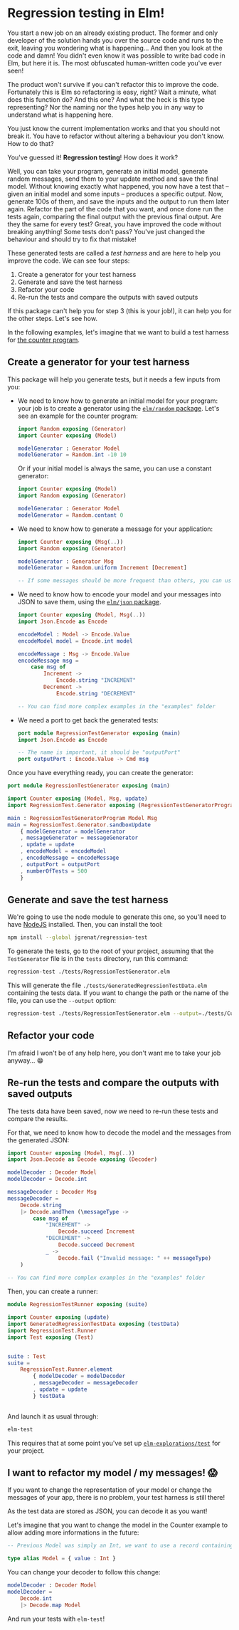 # Regression testing in Elm!

You start a new job on an already existing product. The former and only developer of the solution hands you over the source code and runs to the exit, leaving you wondering what is happening...
And then you look at the code and damn! You didn't even know it was possible to write bad code in Elm, but here it is. The most obfuscated human-written code you've ever seen!

The product won't survive if you can't refactor this to improve the code. Fortunately this is Elm so refactoring is easy, right? Wait a minute, what does this function do? And this one? And what the heck is this type representing? Nor the naming nor the types help you in any way to understand what is happening here.

You just know the current implementation works and that you should not break it. You have to refactor without altering a behaviour you don't know. How to do that?

You've guessed it! **Regression testing**! How does it work?

Well, you can take your program, generate an initial model, generate random messages, send them to your update method and save the final model. Without knowing exactly what happened, you now have a test that – given an initial model and some inputs – produces a specific output. Now, generate 100s of them, and save the inputs and the output to run them later again. Refactor the part of the code that you want, and once done run the tests again, comparing the final output with the previous final output. Are they the same for every test? Great, you have improved the code without breaking anything! Some tests don't pass? You've just changed the behaviour and should try to fix that mistake!

These generated tests are called a *test harness* and are here to help you improve the code. We can see four steps:

 1. Create a generator for your test harness
 2. Generate and save the test harness
 3. Refactor your code
 4. Re-run the tests and compare the outputs with saved outputs
 
If this package can't help you for step 3 (this is your job!), it can help you for the other steps. Let's see how.

In the following examples, let's imagine that we want to build a test harness for [the counter program](https://elm-lang.org/examples/buttons).

## Create a generator for your test harness

This package will help you generate tests, but it needs a few inputs from you:

 - We need to know how to generate an initial model for your program: your job is to create a generator using the [`elm/random` package](https://package.elm-lang.org/packages/elm/random/latest/). Let's see an example for the counter program:
   
   ```elm
   import Random exposing (Generator)
   import Counter exposing (Model)
   
   modelGenerator : Generator Model
   modelGenerator = Random.int -10 10
   ```
   
   Or if your initial model is always the same, you can use a constant generator:

   ```elm
   import Counter exposing (Model)
   import Random exposing (Generator)
   
   modelGenerator : Generator Model
   modelGenerator = Random.contant 0
   ```   
 - We need to know how to generate a message for your application:
   ```elm
   import Counter exposing (Msg(..))
   import Random exposing (Generator)
   
   modelGenerator : Generator Msg
   modelGenerator = Random.uniform Increment [Decrement]
   
   -- If some messages should be more frequent than others, you can use Random.weighted.
   ```
 - We need to know how to encode your model and your messages into JSON to save them, using the [`elm/json` package](https://package.elm-lang.org/packages/elm/json/latest/). 
   ```elm
   import Counter exposing (Model, Msg(..))
   import Json.Encode as Encode
   
   encodeModel : Model -> Encode.Value
   encodeModel model = Encode.int model
   
   encodeMessage : Msg -> Encode.Value
   encodeMessage msg =
       case msg of
           Increment ->
               Encode.string "INCREMENT"
           Decrement ->
               Encode.string "DECREMENT"
   
   -- You can find more complex examples in the "examples" folder
   ```
 - We need a port to get back the generated tests:
   ```elm
   port module RegressionTestGenerator exposing (main)
   import Json.Encode as Encode
   
   -- The name is important, it should be "outputPort"
   port outputPort : Encode.Value -> Cmd msg
   ```

Once you have everything ready, you can create the generator:

```elm
port module RegressionTestGenerator exposing (main)

import Counter exposing (Model, Msg, update)
import RegressionTest.Generator exposing (RegressionTestGeneratorProgram)

main : RegressionTestGeneratorProgram Model Msg
main = RegressionTest.Generator.sandboxUpdate
    { modelGenerator = modelGenerator
    , messageGenerator = messageGenerator
    , update = update
    , encodeModel = encodeModel
    , encodeMessage = encodeMessage
    , outputPort = outputPort
    , numberOfTests = 500
    }
```

## Generate and save the test harness

We're going to use the node module to generate this one, so you'll need to have [NodeJS](https://nodejs.org/en/) installed. Then, you can install the tool:

```bash
npm install --global jgrenat/regression-test
```

To generate the tests, go to the root of your project, assuming that the `TestGenerator` file is in the `tests` directory, run this command:

```bash
regression-test ./tests/RegressionTestGenerator.elm
```

This will generate the file `./tests/GeneratedRegressionTestData.elm` containing the tests data. If you want to change the path or the name of the file, you can use the `--output` option:

```bash
regression-test ./tests/RegressionTestGenerator.elm --output=./tests/CustomFileName.elm
```


## Refactor your code

I'm afraid I won't be of any help here, you don't want me to take your job anyway... 😁


## Re-run the tests and compare the outputs with saved outputs

The tests data have been saved, now we need to re-run these tests and compare the results.

For that, we need to know how to decode the model and the messages from the generated JSON:

```elm
import Counter exposing (Model, Msg(..))
import Json.Decode as Decode exposing (Decoder)

modelDecoder : Decoder Model
modelDecoder = Decode.int

messageDecoder : Decoder Msg
messageDecoder =
    Decode.string
    |> Decode.andThen (\messageType -> 
        case msg of
            "INCREMENT" ->
                Decode.succeed Increment
            "DECREMENT" ->
                Decode.succeed Decrement
            _ ->
                Decode.fail ("Invalid message: " ++ messageType)
    )
  
-- You can find more complex examples in the "examples" folder
```

Then, you can create a runner:

```elm
module RegressionTestRunner exposing (suite)

import Counter exposing (update)
import GeneratedRegressionTestData exposing (testData)
import RegressionTest.Runner
import Test exposing (Test)


suite : Test
suite = 
    RegressionTest.Runner.element 
        { modelDecoder = modelDecoder
        , messageDecoder = messageDecoder
        , update = update
        } testData
  
```

And launch it as usual through:

```bash
elm-test
```

This requires that at some point you've set up [`elm-explorations/test`](https://package.elm-lang.org/packages/elm-explorations/test/latest/) for your project.

## I want to refactor my model / my messages! 😱

If you want to change the representation of your model or change the messages of your app, there is no problem, your test harness is still there!

As the test data are stored as JSON, you can decode it as you want!

Let's imagine that you want to change the model in the Counter example to allow adding more informations in the future:

```elm
-- Previous Model was simply an Int, we want to use a record containing that Int after our refactoring:

type alias Model = { value : Int }
```

You can change your decoder to follow this change:

```elm
modelDecoder : Decoder Model
modelDecoder = 
    Decode.int
    |> Decode.map Model
```

And run your tests with `elm-test`!

